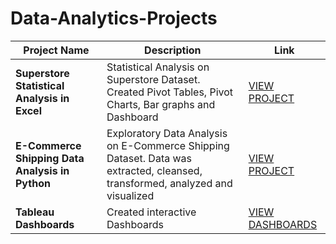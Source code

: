 # Data-Analytics-Projects
|Project Name | Description | Link |
|------|------|------|
| **Superstore Statistical Analysis in Excel**| Statistical Analysis on Superstore Dataset. Created Pivot Tables, Pivot Charts, Bar graphs and Dashboard | [VIEW PROJECT](https://github.com/XavierinaArokia/Data-Analytics-Projects/blob/main/Superstore%20Statistical%20Analysis%20in%20Excel/Readme.md) |
|**E-Commerce Shipping Data Analysis in Python**|Exploratory Data Analysis on E-Commerce Shipping Dataset. Data was extracted, cleansed, transformed, analyzed and visualized |[VIEW PROJECT](https://github.com/XavierinaArokia/Data-Analytics-Projects/tree/main/E-Commerce%20Shipping%20Data%20Analysis%20in%20Python)|
|**Tableau Dashboards**|Created interactive Dashboards|[VIEW DASHBOARDS](https://public.tableau.com/app/profile/xavierina)|

